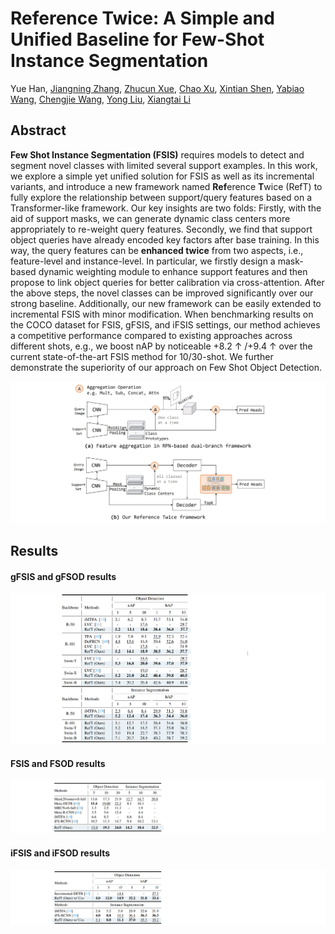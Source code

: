 # Reference Twice: A Simple and Unified Baseline for Few-Shot Instance Segmentation

Yue Han, [Jiangning Zhang](https://zhangzjn.github.io/), [Zhucun Xue](http://www.captain-whu.com/xuezhucun.html), [Chao Xu](https://scholar.google.com/citations?hl=zh-CN&user=zlq2S_0AAAAJ), [Xintian Shen](https://april.zju.edu.cn/team/xintian-shen/), [Yabiao Wang](https://scholar.google.com.hk/citations?hl=zh-CN&user=xiK4nFUAAAAJ), [Chengjie Wang](https://scholar.google.com/citations?hl=zh-CN&user=fqte5H4AAAAJ), [Yong Liu](https://april.zju.edu.cn/our-team/), [Xiangtai Li](https://lxtgh.github.io/)

## Abstract
**Few Shot Instance Segmentation (FSIS)** requires models to detect and segment novel classes with limited several support examples. In this work, we explore a simple yet unified solution for FSIS as well as its incremental variants, and introduce a new framework named **Ref**erence **T**wice (RefT) to fully explore the relationship between support/query features based on a Transformer-like framework. Our key insights are two folds: Firstly, with the aid of support masks, we can generate dynamic class centers more appropriately to re-weight query features. Secondly, we find that support object queries have already encoded key factors after base training. In this way, the query features can be **enhanced twice** from two aspects, i.e., feature-level and instance-level. In particular, we firstly design a mask-based dynamic weighting module to enhance support features and then propose to link object queries for better calibration via cross-attention. After the above steps, the novel classes can be improved significantly over our strong baseline. Additionally, our new framework can be easily extended to incremental FSIS with minor modification. When benchmarking results on the COCO dataset for FSIS, gFSIS, and iFSIS settings, our method achieves a competitive performance compared to existing approaches across different shots, e.g., we boost nAP by noticeable +8.2 $\uparrow$ /+9.4 $\uparrow$ over the current state-of-the-art FSIS method for 10/30-shot. We further demonstrate the superiority of our approach on Few Shot Object Detection.


![Figure](./fig/teaser.png)

## Results
#### gFSIS and gFSOD results
![Figure](./fig/gfsis_res.png)
#### FSIS and FSOD results
![Figure](./fig/fsis_res.png)
#### iFSIS and iFSOD results
![Figure](./fig/ifsis_res.png)


